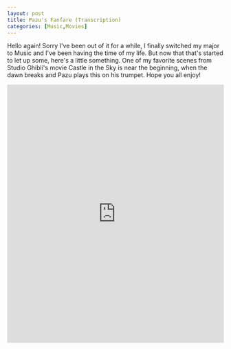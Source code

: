 ```yaml
---
layout: post
title: Pazu's Fanfare (Transcription)
categories: [Music,Movies]
---
```


Hello again! Sorry I've been out of it for a while, I finally switched my major to Music and I've been having the time of my life. But now that that's started to let up some, here's a little something. One of my favorite scenes from Studio Ghibli's movie Castle in the Sky is near the beginning, when the dawn breaks and Pazu plays this on his trumpet. Hope you all enjoy!

<iframe width="100%" height="600" src="https://musescore.com/user/19506/scores/5056035/embed" frameborder="0" allowfullscreen allow="autoplay; fullscreen"></iframe>
